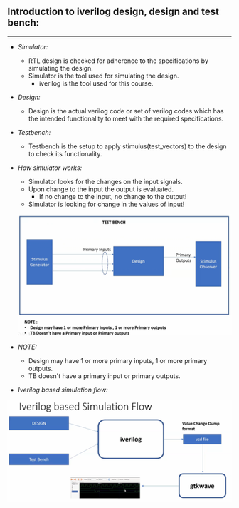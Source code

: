 ## Introduction to iverilog design, design and test bench:
---------------------------------------------------------------------------------------------------------------------------
- *Simulator:*
   - RTL design is checked for adherence to the specifications by simulating the design.
   - Simulator is the tool used for simulating the design.
     - iverilog is the tool used for this course.

- *Design:*
  - Design is the actual verilog code or set of verilog codes which has the intended functionality to meet with the required
    specifications.

- *Testbench:*
  - Testbench is the setup to apply stimulus(test_vectors) to the design to check its functionality.

- *How simulator works:*
  - Simulator looks for the changes on the input signals.
  - Upon change to the input the output is evaluated.
    - If no change to the input, no change to the output!
  - Simulator is looking for change in the values of input!
  <p align="center">
  <img src="https://github.com/VBK0-0/Balakrishna_VSD-HDP/blob/main/Week1/Day_1/1_Introduction_to_open-source_simulator_iverilog/Assets/TestBench.png" 
       alt="Test Bench" width="600"/>
  </p>

- *NOTE:*
  - Design may have 1 or more primary inputs, 1 or more primary outputs.
  - TB doesn't have a primary input or primary outputs.
-  *Iverilog based simulation flow:*
  <p align="center">
  <img src="https://github.com/VBK0-0/Balakrishna_VSD-HDP/blob/main/Week1/Day_1/1_Introduction_to_open-source_simulator_iverilog/Assets/Iverilog_based_simulation_flow.png" 
       alt="Iverilog based simulation flow" width="600"/>
  </p>

